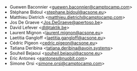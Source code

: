 - Guewen Baconnier \<<guewen.baconnier@camptocamp.com>\>
- Stéphane Bidoul \<<stephane.bidoul@acsone.eu>\>
- Matthieu Dietrich \<<matthieu.dietrich@camptocamp.com>\>
- Jos De Graeve \<<Jos.DeGraeve@apertoso.be>\>
- David Lefever \<<dl@taktik.be>\>
- Laurent Mignon \<<laurent.mignon@acsone.eu>\>
- Laetitia Gangloff \<<laetitia.gangloff@acsone.eu>\>
- Cédric Pigeon \<<cedric.pigeon@acsone.eu>\>
- Tatiana Deribina \<<tatiana.deribina@avoin.systems>\>
- Souheil Bejaoui \<<souheil.bejaoui@acsone.eu>\>
- Eric Antones \<<eantones@nuobit.com>\>
- Simone Orsi \<<simone.orsi@camptocamp.com>\>
